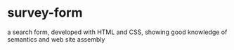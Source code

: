 # survey-form
a search form, developed with HTML and CSS, showing good knowledge of semantics and web site assembly
